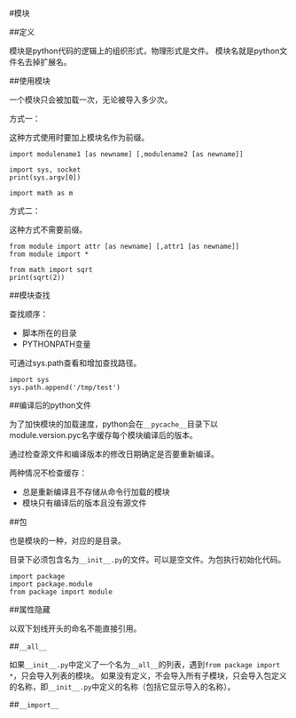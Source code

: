 #模块

##定义

模块是python代码的逻辑上的组织形式，物理形式是文件。
模块名就是python文件名去掉扩展名。

##使用模块

一个模块只会被加载一次，无论被导入多少次。

方式一：

这种方式使用时要加上模块名作为前缀。

```
import modulename1 [as newname] [,modulename2 [as newname]]
```

```
import sys, socket
print(sys.argv[0])

import math as m
```

方式二：

这种方式不需要前缀。

```
from module import attr [as newname] [,attr1 [as newname]]
from module import *
```


```
from math import sqrt
print(sqrt(2))
```


##模块查找

查找顺序：

+   脚本所在的目录
+   PYTHONPATH变量

可通过sys.path查看和增加查找路径。

```
import sys
sys.path.append('/tmp/test')
```


##编译后的python文件

为了加快模块的加载速度，python会在`__pycache__`目录下以module.version.pyc名字缓存每个模块编译后的版本。

通过检查源文件和编译版本的修改日期确定是否要重新编译。

两种情况不检查缓存：

+   总是重新编译且不存储从命令行加载的模块
+   模块只有编译后的版本且没有源文件


##包

也是模块的一种，对应的是目录。

目录下必须包含名为`__init__.py`的文件。可以是空文件。为包执行初始化代码。

```
import package
import package.module
from package import module
```

##属性隐藏

以双下划线开头的命名不能直接引用。

##`__all__`

如果`__init__.py`中定义了一个名为`__all__`的列表，遇到`from package import *`，只会导入列表的模块。
如果没有定义，不会导入所有子模块，只会导入包定义的名称，即`__init__.py`中定义的名称（包括它显示导入的名称）。

##`__import__`
